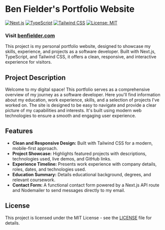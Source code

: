 # Ben Fielder's Portfolio Website

[![Next.js](https://img.shields.io/badge/Next.js-black?logo=nextdotjs&logoColor=white)](https://nextjs.org/)
[![TypeScript](https://img.shields.io/badge/TypeScript-blue?logo=typescript&logoColor=white)](https://www.typescriptlang.org/)
[![Tailwind CSS](https://img.shields.io/badge/Tailwind%20CSS-teal?logo=tailwindcss&logoColor=white)](https://tailwindcss.com/)
[![License: MIT](https://img.shields.io/badge/License-MIT-yellow.svg)](https://opensource.org/licenses/MIT)

### **Visit [benfielder.com](https://benfielder.com)**

This project is my personal portfolio website, designed to showcase my skills, experience, and projects as a software developer. Built with Next.js, TypeScript, and Tailwind CSS, it offers a clean, responsive, and interactive experience for visitors.

## Project Description

Welcome to my digital space! This portfolio serves as a comprehensive overview of my journey as a software developer. Here you'll find information about my education, work experience, skills, and a selection of projects I've worked on. The site is designed to be easy to navigate and provide a clear picture of my capabilities and interests. It's built using modern web technologies to ensure a smooth and engaging user experience.

## Features

*   **Clean and Responsive Design:** Built with Tailwind CSS for a modern, mobile-first approach.
*   **Project Showcase:** Highlights featured projects with descriptions, technologies used, live demos, and GitHub links.
*   **Experience Timeline:** Presents work experience with company details, roles, dates, and technologies used.
*   **Education Summary:** Details educational background, degrees, and relevant coursework.
*   **Contact Form:** A functional contact form powered by a Next.js API route and Nodemailer to send messages directly to my email.

## License

This project is licensed under the MIT License - see the [LICENSE](LICENSE) file for details.